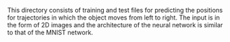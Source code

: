 This directory consists of training and test files for predicting the positions for trajectories in which the object moves from left to right. The input is in the form of 2D images and the architecture of the neural network is similar to that of the MNIST network.
